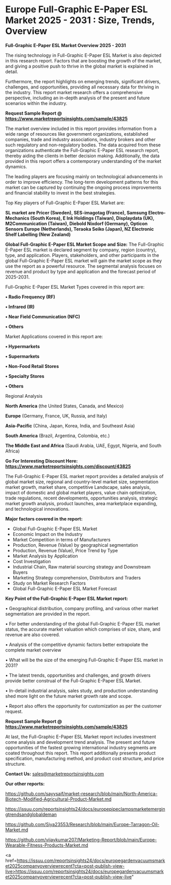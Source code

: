 # Europe Full-Graphic E-Paper ESL Market 2025 - 2031 : Size, Trends, Overview

<Strong> Full-Graphic E-Paper ESL Market Overview 2025 - 2031</strong>

The rising technology in Full-Graphic E-Paper ESL Market is also depicted in this research report. Factors that are boosting the growth of the market, and giving a positive push to thrive in the global market is explained in detail.

Furthermore, the report highlights on emerging trends, significant drivers, challenges, and opportunities, providing all necessary data for thriving in the industry. This report market research offers a comprehensive perspective, including an in-depth analysis of the present and future scenarios within the industry.

<strong>Request Sample Report @ <a href=https://www.marketreportsinsights.com/sample/43825>https://www.marketreportsinsights.com/sample/43825</a></strong>

The market overview included in this report provides information from a wide range of resources like government organizations, established companies, trade and industry associations, industry brokers and other such regulatory and non-regulatory bodies. The data acquired from these organizations authenticate the Full-Graphic E-Paper ESL research report, thereby aiding the clients in better decision making. Additionally, the data provided in this report offers a contemporary understanding of the market dynamics.

The leading players are focusing mainly on technological advancements in order to improve efficiency. The long-term development patterns for this market can be captured by continuing the ongoing process improvements and financial stability to invest in the best strategies.

Top Key players of Full-Graphic E-Paper ESL Market are:

<strong>SL market are Pricer (Sweden), SES-imagotag (France), Samsung Electro-Mechanics (South Korea), E Ink Holdings (Taiwan), Displaydata (UK), M2Communication (Taiwan), Diebold Nixdorf (Germany), Opticon Sensors Europe (Netherlands), Teraoka Seiko (Japan), NZ Electronic Shelf Labelling (New Zealand)</strong>

<strong><b>Global Full-Graphic E-Paper ESL Market Scope and Size:</b></strong>
The Full-Graphic E-Paper ESL market is declared segment by company, region (country), type, and application. Players, stakeholders, and other participants in the global Full-Graphic E-Paper ESL market will gain the market scope as they use the report as a powerful resource. The segmental analysis focuses on revenue and product by type and application and the forecast period of 2025-2031.

Full-Graphic E-Paper ESL Market Types covered in this report are:

<strong>•  Radio Frequency (RF)

•  Infrared (IR)

•  Near Field Communication (NFC)

•  Others</strong>

Market Applications covered in this report are:

<strong>•  Hypermarkets

•  Supermarkets

•  Non-Food Retail Stores

•  Specialty Stores

•  Others</strong> 

Regional Analysis

<strong>North America</strong> (the United States, Canada, and Mexico)

<strong>Europe</strong> (Germany, France, UK, Russia, and Italy)

<strong>Asia-Pacific</strong> (China, Japan, Korea, India, and Southeast Asia)

<strong>South America</strong> (Brazil, Argentina, Colombia, etc.)

<strong>The Middle East and Africa</strong> (Saudi Arabia, UAE, Egypt, Nigeria, and South Africa)

<strong>Go For Interesting Discount Here: <a href=https://www.marketreportsinsights.com/discount/43825>https://www.marketreportsinsights.com/discount/43825</a></strong>

The Full-Graphic E-Paper ESL market report provides a detailed analysis of global market size, regional and country-level market size, segmentation market growth, market share, competitive Landscape, sales analysis, impact of domestic and global market players, value chain optimization, trade regulations, recent developments, opportunities analysis, strategic market growth analysis, product launches, area marketplace expanding, and technological innovations.

<strong><b>Major factors covered in the report:</b></strong>
<ul>
  <li>Global Full-Graphic E-Paper ESL Market </li>
  <li>Economic Impact on the Industry</li>
  <li>Market Competition in terms of Manufacturers</li>
  <li>Production, Revenue (Value) by geographical segmentation</li>
  <li>Production, Revenue (Value), Price Trend by Type</li>
  <li>Market Analysis by Application</li>
  <li>Cost Investigation</li>
  <li>Industrial Chain, Raw material sourcing strategy and Downstream Buyers</li>
  <li>Marketing Strategy comprehension, Distributors and Traders</li>
  <li>Study on Market Research Factors</li>
  <li>Global Full-Graphic E-Paper ESL Market Forecast</li>
</ul>

<strong><b>Key Point of the Full-Graphic E-Paper ESL Market report:</b></strong>

• Geographical distribution, company profiling, and various other market segmentation are provided in the report.

• For better understanding of the global Full-Graphic E-Paper ESL market status, the accurate market valuation which comprises of size, share, and revenue are also covered.

• Analysis of the competitive dynamic factors better extrapolate the complete market overview

• What will be the size of the emerging Full-Graphic E-Paper ESL market in 2031?

• The latest trends, opportunities and challenges, and growth drivers provide better construal of the Full-Graphic E-Paper ESL Market.

• In-detail industrial analysis, sales study, and production understanding shed more light on the future market growth rate and scope.

• Report also offers the opportunity for customization as per the customer request.

<strong>Request Sample Report @ <a href=https://www.marketreportsinsights.com/sample/43825>https://www.marketreportsinsights.com/sample/43825</a></strong>

At last, the Full-Graphic E-Paper ESL Market report includes investment come analysis and development trend analysis. The present and future opportunities of the fastest growing international industry segments are coated throughout this report. This report additionally presents product specification, manufacturing method, and product cost structure, and price structure.

<strong>Contact Us:</strong>
sales@marketreportsinsights.com

<strong>Our other reports:</strong>

<a href=https://github.com/sayysaif/market-research/blob/main/North-America-Biotech-Modified-Agricultural-Product-Market.md>https://github.com/sayysaif/market-research/blob/main/North-America-Biotech-Modified-Agricultural-Product-Market.md</a>

<a href=https://issuu.com/reportsinsights24/docs/europepipeclampsmarketemergingtrendsandglobaldeman>https://issuu.com/reportsinsights24/docs/europepipeclampsmarketemergingtrendsandglobaldeman</a>

<a href=https://github.com/Siya23553/Research/blob/main/Europe-Tarragon-Oil-Market.md>https://github.com/Siya23553/Research/blob/main/Europe-Tarragon-Oil-Market.md</a>

<a href=https://github.com/vijaykumar207/Marketing-Report/blob/main/Europe-Wearable-Fitness-Products-Market.md>https://github.com/vijaykumar207/Marketing-Report/blob/main/Europe-Wearable-Fitness-Products-Market.md</a>

<a href=https://issuu.com/reportsinsights24/docs/europegardenvacuumsmarket2025companyoverviewrecent?cta=post-publish-view-live>https://issuu.com/reportsinsights24/docs/europegardenvacuumsmarket2025companyoverviewrecent?cta=post-publish-view-live</a>"
